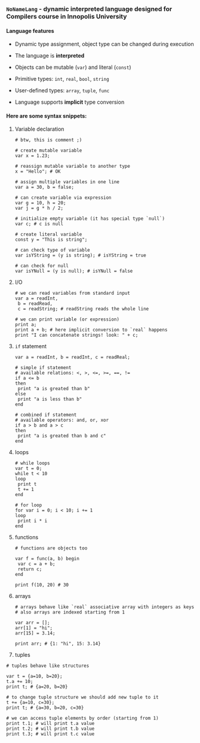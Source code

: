 ### `NoNameLang` - dynamic interpreted language designed for Compilers course in Innopolis University

#### Language features

- Dynamic type assignment, object type can be changed during execution

- The language is **interpreted**

- Objects can be mutable (`var`) and literal (`const`)

- Primitive types: `int`, `real`,  `bool`, `string`

- User-defined types: `array`, `tuple`, `func`

- Language supports **implicit** type conversion

  

#### Here are some syntax snippets:

1. Variable declaration

   ```nnlang
   # btw, this is comment ;)
   
   # create mutable variable
   var x = 1.23;
   
   # reassign mutable variable to another type
   x = "Hello"; # OK
   
   # assign multiple variables in one line
   var a = 30, b = false;
   
   # can create variable via expression
   var g = 10, h = 20;
   var j = g * h / 2;
   
   # initialize empty variable (it has special type `null`)
   var c; # c is null
   
   # create literal variable 
   const y = "This is string";
   
   # can check type of variable
   var isYString = (y is string); # isYString = true
   
   # can check for null
   var isYNull = (y is null); # isYNull = false
   ```

2. I/O

   ```nnlang
   # we can read variables from standard input
   var a = readInt,
   	b = readRead,
   	c = readString; # readString reads the whole line
   
   # we can print variable (or expression)
   print a;
   print a + b; # here implicit conversion to `real` happens
   print "I can concatenate strings! look: " + c;
   ```

3. `if` statement

   ```nnlang
   var a = readInt, b = readInt, c = readReal;
   
   # simple if statement
   # available relations: <, >, <=, >=, ==, !=
   if a <= b
   then
   	print "a is greated than b"
   else
   	print "a is less than b"
   end
   	
   # combined if statement
   # available operators: and, or, xor
   if a > b and a > c
   then
   	print "a is greated than b and c"
   end
   ```

4. loops

   ```nnlang
   # while loops
   var t = 0;
   while t < 10
   loop
   	print t
   	t += 1
   end
   
   # for loop
   for var i = 0; i < 10; i += 1
   loop
   	print i * i
   end
   ```

5. functions

   ```nlang
   # functions are objects too
   
   var f = func(a, b) begin
   	var c = a + b;
   	return c;
   end
   
   print f(10, 20) # 30
   ```

6. arrays

   ```nnlang
   # arrays behave like `real` associative array with integers as keys
   # also arrays are indexed starting from 1
   
   var arr = [];
   arr[1] = "hi";
   arr[15] = 3.14;
   
   print arr; # {1: "hi", 15: 3.14}
   
   ```

7.  tuples

   ```nnlang
   # tuples behave like structures
   
   var t = {a=10, b=20};
   t.a += 10;
   print t; # {a=20, b=20}
   
   # to change tuple structure we should add new tuple to it
   t += {a=10, c=30};
   print t; # {a=30, b=20, c=30}
   
   # we can access tuple elements by order (starting from 1)
   print t.1; # will print t.a value
   print t.2; # will print t.b value
   print t.3; # will print t.c value
   ```

   